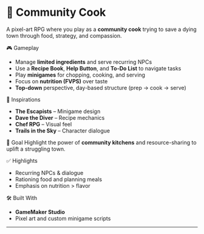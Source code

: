 # 🍲 Community Cook

A pixel-art RPG where you play as a **community cook** trying to save a dying town through food, strategy, and compassion.

🎮 Gameplay
- Manage **limited ingredients** and serve recurring NPCs
- Use a **Recipe Book**, **Help Button**, and **To-Do List** to navigate tasks
- Play **minigames** for chopping, cooking, and serving
- Focus on **nutrition (FVPS)** over taste
- **Top-down** perspective, day-based structure (prep → cook → serve)

🧠 Inspirations
- **The Escapists** – Minigame design  
- **Dave the Diver** – Recipe mechanics  
- **Chef RPG** – Visual feel  
- **Trails in the Sky** – Character dialogue  

🎯 Goal
Highlight the power of **community kitchens** and resource-sharing to uplift a struggling town.

✅ Highlights
- Recurring NPCs & dialogue
- Rationing food and planning meals
- Emphasis on nutrition > flavor

🛠 Built With
- **GameMaker Studio**
- Pixel art and custom minigame scripts

---

